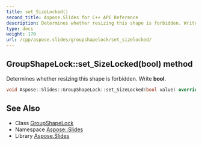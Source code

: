 ```yaml
---
title: set_SizeLocked()
second_title: Aspose.Slides for C++ API Reference
description: Determines whether resizing this shape is forbidden. Write bool.
type: docs
weight: 170
url: /cpp/aspose.slides/groupshapelock/set_sizelocked/
---
```

## GroupShapeLock::set_SizeLocked(bool) method


Determines whether resizing this shape is forbidden. Write **bool**.

```cpp
void Aspose::Slides::GroupShapeLock::set_SizeLocked(bool value) override
```

## See Also

* Class [GroupShapeLock](./)
* Namespace [Aspose::Slides](../)
* Library [Aspose.Slides](../../)
